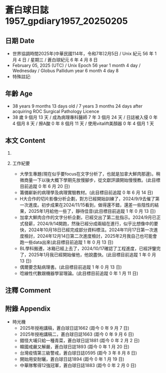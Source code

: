 [_metadata_:encoding]: - "utf-8"
[_metadata_:language]: - "zh-Hant-TW"
[_metadata_:fileformat]: - "markdown"
[_metadata_:MIME_type]: - "text/plain"
[_metadata_:markdown_version]: - "commonmark version 0.30"
[_metadata_:markdown_spec]: - "https://spec.commonmark.org/0.30/"

# 蒼白球日誌1957_gpdiary1957_20250205 #

## 日期 Date ##

* 世界協調時間2025年(中華民國114年，令和7年)2月5日 / Unix 紀元 56 年 1 月 4 日 / 星期三 / 蒼白球紀元 6 年 4 月 8 日
* February 05, 2025 (UTC) / Unix Epoch 56 year 1 month 4 day / Wednesday / Globus Pallidum year 6 month 4 day 8
* 特殊註記:

## 年齡 Age ##

* 38 years 9 months 13 days old / 7 years 3 months 24 days after acquiring ROC Surgical Pathology Licence
* 38 歲 9 個月 13 天 / 成為病理專科醫師 7 年 3 個月 24 天 / 日誌被入侵 0 年 4 個月 8 天 / 擦A酸 0 年 8 個月 11 天 / 使用vitalift美顏器 0 年 4 個月 1 天

## 本文 Content ##

1. 

2. 工作紀要

    - 大學生專題(現在似乎要focus在文字分析了，也就是加拿大鮮肉那邊)。稍微商量一下以後大概下學期先放慢腳步，從文獻評讀開始慢慢教。(此目標目前追蹤 0 年 6 月 20 日)
    - 籌備嶄新的病理學及病理實驗教材。(此目標目前追蹤 0 年 6 月 14 日)
    - H大合作的切片影像分析企劃，對方已經開始訓練了，2024/9/9去催了第一次進度。初步成果在2024/11/15看到，做得還不錯，還差一些陰性的結果，2025年1月給他一些了，靜待佳音(此目標目前追蹤 1 年 0 月 13 日)
    - 加拿大鮮肉合作的文字分析企劃，已經交出了第二批指示。2024/9月已正式發薪，2024/9/14開跑，然後已經分成兩組在進行，似乎比想像中的要快，2024年10月18日已經完成部分資料標注。2024年11月17日第一次進度檢討，2024年12月14日第二次進度檢討，2025年2月我自己也可能會跑一些data出來(此目標目前追蹤 1 年 0 月 13 日)
    - BL學科搬遷，冰箱已經上去了，2024/10/17確認了工程進度，已經評鑒完了，2025年1月我已經開始催他，他說盡快。(此目標目前追蹤 1 年 0 月 13 日)
    - 偶爾要念點病理書。(此目標目前追蹤 1 年 0 月 13 日)
    - 唸線性代數跟機器學習理論。(此目標目前追蹤 0 年 1 月 11 日)

## 注釋 Comment ##


## 附錄 Appendix ##

* 時光機
    - 2025年授袍講稿，蒼白球日誌1662 (距今 0 年 9 月 7 日)
    - 2025年授袍講稿二，蒼白球日誌1663 (距今 0 年 9 月 6 日)
    - 錯怪大埔只給一種青菜，蒼白球日誌1881 (距今 0 年 2 月 2 日)
    - 韓國戒嚴又解嚴，蒼白球日誌1893 (距今 0 年 1 月 20 日)
    - 台灣疫情第三級警戒，蒼白球日誌0595 (距今 3 年 8 月 8 日)
    - 開始用安耐曬，蒼白球日誌1894 (距今 0 年 1 月 19 日)
    - 中華隊奪得12強冠軍，蒼白球日誌1883 (距今 0 年 2 月 0 日)
